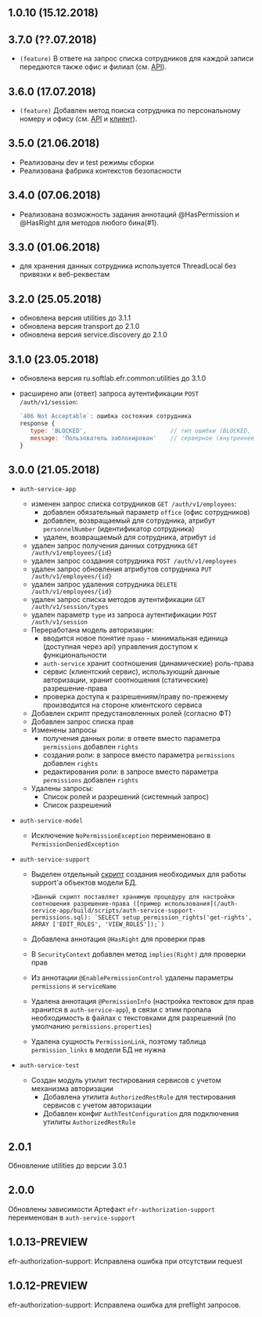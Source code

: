 ## 1.0.10 (15.12.2018) 
## 3.7.0 (??.07.2018)
- `(feature)` В ответе на запрос списка сотрудников для каждой записи передаются также офис и филиал 
(см. [API](/docs/API.md)).

## 3.6.0 (17.07.2018)
- `(feature)` Добавлен метод поиска сотрудника по персональному номеру и офису 
(см. [API](/docs/API.md) и [клиент](/auth-service-client/src/main/java/ru/softlab/efr/services/auth/EmployeesManageAuthServiceClient.java)).

## 3.5.0 (21.06.2018)
- Реализованы dev и test режимы сборки
- Реализована фабрика контекстов безопасности

## 3.4.0 (07.06.2018)
- Реализована возможность задания аннотаций @HasPermission и @HasRight для методов любого бина(#1).

## 3.3.0 (01.06.2018)
- для хранения данных сотрудника используется ThreadLocal без привязки к веб-реквестам 

## 3.2.0 (25.05.2018)
- обновлена версия utilities до 3.1.1
- обновлена версия transport до 2.1.0
- обновлена версия service.discovery до 2.1.0

## 3.1.0 (23.05.2018)
- обновлена версия ru.softlab.efr.common:utilities до 3.1.0
- расширено апи (ответ) запроса аутентификации `POST /auth/v1/session`:

   ```javascript
   `406 Not Acceptable`: ошибка состояния сотрудника
   response {
      type: 'BLOCKED',                        // тип ошибки (BLOCKED, OFFICE_NOT_FOUND, ROLE_NOT_FOUND, EMPTY_ROLE)
      message: 'Пользователь заблокирован'    // серверное (внутреннее) сообщение
   }
   ```  

## 3.0.0 (21.05.2018)
- `auth-service-app`
   - изменен запрос списка сотрудников `GET /auth/v1/employees`:
      - добавлен обязательный параметр `office` (офис сотрудников)
      - добавлен, возвращаемый для сотрудника, атрибут `personnelNumber` (идентификатор сотрудника)
      - удален, возвращаемый для сотрудника, атрибут `id`
   - удален запрос получения данных сотрудника `GET /auth/v1/employees/{id}`
   - удален запрос создания сотрудника `POST /auth/v1/employees`
   - удален запрос обновления атрибутов сотрудника `PUT /auth/v1/employees/{id}`
   - удален запрос удаления сотрудника `DELETE /auth/v1/employees/{id}`
   - удален запрос списка методов аутентификации `GET /auth/v1/session/types`
   - удален параметр `type` из запроса аутентификации `POST /auth/v1/session`
   - Переработана модель авторизации: 
      - вводится новое понятие `право` - минимальная единица (доступная через api) управления доступом к функциональности 
      - `auth-service` хранит соотношения (динамические) роль-права
      - сервис (клиентский сервис), использующий данные авторизации, хранит соотношения (статические) разрешение-права
      - проверка доступа к разрешениям/праву по-прежнему производится на стороне клиентского сервиса
   - Добавлен скрипт предустановленных ролей (согласно ФТ)
   - Добавлен запрос списка прав
   - Изменены запросы
      - получения данных роли: в ответе вместо параметра `permissions` добавлен `rights`
      - создания роли: в запросе вместо параметра `permissions` добавлен `rights`
      - редактирования роли: в запросе вместо параметра `permissions` добавлен `rights`
   - Удалены запросы:
      - Список ролей и разрешений (системный запрос)
      - Список разрешений

- `auth-service-model`
   - Исключение `NoPermissionException` переименовано в `PermissionDeniedException` 

- `auth-service-support`
   - Выделен отдельный [скрипт](/auth-service-app/build/scripts/auth-service-support-model.sql) создания необходимых для работы support'а объектов модели БД.

         >Данный скрипт поставляет хранимую процедуру для настройки соотношения разрешение-права ([пример использования](/auth-service-app/build/scripts/auth-service-support-permissions.sql): `SELECT setup_permission_rights('get-rights', ARRAY ['EDIT_ROLES', 'VIEW_ROLES']);`)
    
   - Добавлена аннотация `@HasRight` для проверки прав 
   - В `SecurityContext` добавлен метод `implies(Right)` для проверки прав 
   - Из аннотации `@EnablePermissionControl` удалены параметры `permissions` и `serviceName`
   - Удалена аннотация `@PermissionInfo` (настройка тектовок для прав хранится в `auth-service-app`), в связи с этим пропала необходимость в файлах с текстовками для разрешений (по умолчанию `permissions.properties`) 
   - Удалена сущность `PermissionLink`, поэтому таблица `permission_links` в модели БД не нужна  

- `auth-service-test`
   - Создан модуль утилит тестирования сервисов с учетом механизма авторизации
      - Добавлена утилита `AuthorizedRestRule` для тестирования сервисов с учетом авторизации    
      - Добавлен конфиг `AuthTestConfiguration` для подключения утилиты `AuthorizedRestRule`    


## 2.0.1
Обновление utilities до версии 3.0.1
## 2.0.0
Обновлены зависимости
Артефакт `efr-authorization-support` переименован в `auth-service-support`
## 1.0.13-PREVIEW
efr-authorization-support: Исправлена ошибка при отсутствии request
## 1.0.12-PREVIEW
efr-authorization-support: Исправлена ошибка для preflight запросов.